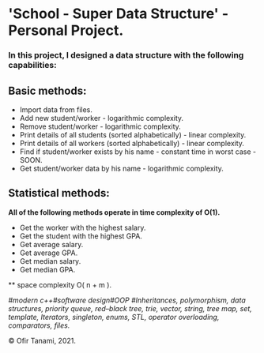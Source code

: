 # **'School - Super Data Structure' - Personal Project.**

### In this project, I designed a data structure with the following capabilities:

## Basic methods:
- Import data from files.
- Add new student/worker - logarithmic complexity.
- Remove student/worker - logarithmic complexity. 
- Print details of all students (sorted alphabetically) - linear complexity.
- Print details of all workers (sorted alphabetically) - linear complexity.
- Find if student/worker exists by his name - constant time in worst case - SOON.
- Get student/worker data by his name - logarithmic complexity.

## Statistical methods:
**All of the following methods operate in time complexity of O(1).**
- Get the worker with the highest salary.
- Get the student with the highest GPA.
- Get average salary.
- Get average GPA.
- Get median salary.
- Get median GPA.

** space complexity O( n + m ).

*#modern c++#software design#OOP #Inheritances, polymorphism, data structures, priority queue, red–black tree, trie, vector, string, tree map, set,
template, Iterators, singleton, enums, STL, operator overloading, comparators, files.*
 
© Ofir Tanami, 2021.

